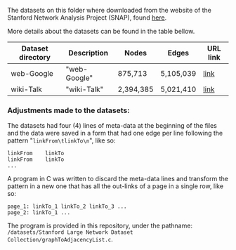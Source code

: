 The datasets on this folder where downloaded from the website of the Stanford Network Analysis Project (SNAP), found [here](https://snap.stanford.edu/data/).

More details about the datasets can be found in the table bellow.

| Dataset directory | Description | Nodes | Edges | URL link |
| ----------- | ----------- | ----------- | ----------- | ----------- |
| web-Google | "web-Google" | 875,713 | 5,105,039 | [link](https://snap.stanford.edu/data/web-Google.html) |
| wiki-Talk | "wiki-Talk" | 2,394,385 | 5,021,410 | [link](https://snap.stanford.edu/data/wiki-Talk.html) |

### Adjustments made to the datasets:
The datasets had four (4) lines of meta-data at the beginning of the files and the data were saved in a form that had one edge per line following the pattern "`linkFrom\tlinkTo\n`", like so:
```
linkFrom    linkTo
linkFrom    linkTo
...
```
A program in C was written to discard the meta-data lines and transform the pattern in a new one that has all the out-links of a page in a single row, like so:
```
page_1: linkTo_1 linkTo_2 linkTo_3 ...
page_2: linkTo_1 ...
```

The program is provided in this repository, under the pathname: `/datasets/Stanford Large Network Dataset Collection/graphToAdjacencyList.c`.